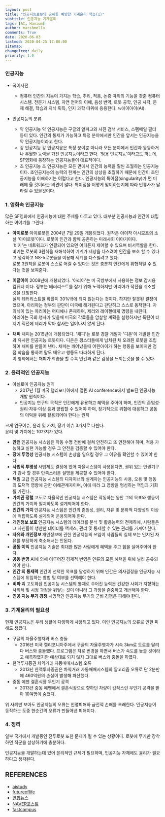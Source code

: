 ```yaml
---
layout: post
title: "인공지능로봇의 공해를 예방할 기계윤리 학습(1)"
subtitle: 인공지능 기계윤리
tags: [AI, Hanium]
author: marshmello
comments: True
date: 2020-06-03
lastmod: 2020-04-25 17:00:00
sitemap:
changefreq: daily
priority: 1.0
---
```


### 인공지능

- 국어사전

  - 컴퓨터 인간의 지능이 가지는 학습, 추리, 적응, 논증 따위의 기능을 갖춘 컴퓨터 시스템. 전문가 시스템, 자연 언어의 이해, 음성 번역, 로봇 공학, 인공 시각, 문제 해결, 학습과 지식 획득, 인지 과학 따위에 응용한다. ≒에이아이(AI).

- 인공지능의 분류
  - 약 인공지능
    약 인공지능은 구글의 알파고와 사진 검색 서비스, 스펨메일 필터 등이 있다. 인간의 통제가 가능하고 특정 분야에서만 인간을 앞서는 인공지능을 약 인공지능이라고 한다.
  - 강 인공지능
    강 인공지응은 특정 분야뿐 아니라 모든 분야에서 인간과 동등하거나 우월한 능력을 가진 인공지능이라고 한다. '범용 인공지능'이라고도 하는데, SF영화에 등장하는 인공지능들이 대표적이다.
  - 초 인공지능
    초 인공지능은 모든 면에서 인간의 능력을 훨씬 초월하는 인공지능이다. 초인공지능의 능력의 한계는 인간의 상상을 초월하기 때문에 인간이 초인공지능을 이해하기는 어렵다고 한다. 인공지능의 특이점(singularity)가 먼 미래에 올 것이라는 의견이 많다. 특이점을 어떻게 맞이하는지에 따라 인류사가 달라질 수 있을것이다.

### 1. 영화속 인공지능

많은 SF영화에서 인공지능에 대한 주제를 다루고 있다. 대부분 인공지능과 인간이 대립하는 이야기를 그린다.

- <b>아이로봇</b>
  아이로봇은 2004년 7월 29일 개봉되었다. 원작은 아이작 아시모프의 소설 '아이로봇'이다. 로봇이 인간과 함께 공존하는 미래사회 이야기이다.  
  '비키'는 네트워크가 연결되어 있으면 어디든지 제어할 수 있으며 비서역할을 한다. 비키는 로봇의 3원칙을 재해석하여 기계가 세상을 다스려야 인간을 보호 할 수 있다고 생각하고 NS-5로봇들을 이용해 세계를 다스릴려고 했다.  
  로봇 3원칙을 로봇이 스스로 어길 수 있다는 것은 충분히 인간에게 위협적일 수 있다는 것을 보여준다.

- <b>이글아이</b>
  2008년에 개봉되었다. '아리아'는 미 국방부에서 사용하는 정보 감시용 컴퓨터 이다. 정부는 테러리스트를 잡기 위해 노력하지만 아리아가 작전을 취소할 것을 요청한다.  
  실제 테러리스트일 확률이 30%밖에 되지 않는다는 것이다. 하지만 잘못된 결정이었으며, 아리아는 정부의 판단이 미국에 해가된다고 판단하고 스스로 동작한다. 자의식이 있는 아리아는 어디에나 존재하여, 제리와 레이첼에게 명령을 내린다.  
  아리아는 국회 행사가 있을때 미국의 각료들을 암살할 계획을 실행하지만 폭탄이 터지기 직전에 제리가 막아 참사는 일어나지 않게 된다.

- <b>채피</b>
  채피는 2015년에 개봉되었다. '채피'는 로봇 경찰 개발자 '디온'이 개발한 인간과 유사한 인공지능 로봇이다. 디온은 갱스터들에게 납치된 채 오래된 로봇을 조립하여 채피를 만들어 낸다. 채피는 깨어났을때 어린아이가 하는 행동을 보이지만 점점 학습을 통하여 말도 배우고 행동도 따라하게 된다.  
  이 영화에서는 채피가 학습을 할 수록 인간과 같은 감정을 느끼는것을 볼 수 있다.

### 2. 윤리적인 인공지능

- 아실로마 인공지능 원칙
  - 2017년 1월 미국 캘리포니아에서 열린 AI conference에서 발표된 인공지능 개발 원칙이다.
  - 인공지능 연구의 목적은 인간에게 유용하고 혜택을 주어야 하며, 인간의 존엄성·권리·자유·이상 등과 양립할 수 있어야 하며, 장기적으로 위험에 대응하고 공동의 이익을 위해 활용되어야 한다는 원칙

크게 연구이슈, 윤리 및 가치, 장기 이슈 3가지로 나뉜다.  
윤리 및 가치에는 10가지가 있다.

- <b>안전 </b>
  인공지능 시스템은 작동 수명 전반에 걸쳐 안전하고 또 안전해야 하며, 적용 가능하고 실현 가능할 경우 그 안전을 검증할 수 있어야 한다.
- <b>장애 투명성</b>
  인공지능 시스템이 손상을 일으킬 경우 그 이유를 확인할 수 있어야 한다.
- <b>사법적 투명성 </b>
  사법제도 결정에 있어 자율시스템이 사용된다면, 권위 있는 인권기구가 감사 할 경우 만족스러운 설명을 제공할 수 있어야 한다.
- <b>책임 </b>
  고급 인공지능 시스템의 디자이너와 설계자는 인공지능의 사용, 오용 및 행동의 도덕적 영향에 관한 이해관계자이며, 이에 따라 그 영향을 형성하는 책임과 기회를 가진다.
- <b>가치관 정렬 </b>
  고도로 자율적인 인공지능 시스템은 작동하는 동안 그의 목표와 행동이 인간의 가치와 일치하도록 설계되어야 한다.
- <b>인간의 가치 </b>
  인공지능 시스템은 인간의 존엄성, 권리, 자유 및 문화적 다양성의 이상에 적합하도록 설계되어 운용되어야 한다.
- <b>개인정보 보호 </b>
  인공지능 시스템의 데이터를 분석 및 활용능력의 전제하에, 사람들은 그 자신들이 생산한 데이터를 액세스, 관리 및 통제할 수 있는 권리를 가져야 한다.
- <b>자유와 개인정보 </b>
  개인정보에 관한 인공지능의 쓰임이 사람들의 실제 또는 인지된 자유를 부당하게 축소해서는 안된다.
- <b>공동 이익</b>
  인공지능 기술은 최대한 많은 사람에게 혜택을 주고 힘을 실어주어야 한다.
- <b>공동 번영</b>
  AI에 의해 이루어진 경제적 번영은 인류의 모든 혜택을 위해 널리 공유되어야 한다.
- <b>인간 의 통제력</b>
  인간이 선택한 목표를 달성하기 위해 인간은 의사결정을 인공지능 시스템에 위임하는 방법 및 여부를 선택해야 한다.
- <b>비파 괴</b>
  고도화된 인공지능 시스템의 통제로 주어진 능력은 건강한 사회가 지향하는 사회적 및 시정 과정을 뒤엎는 것이 아니라 그 과정을 존중하고 개선해야 한다.
- <b>인공 지능 무기 경쟁</b>
  치명적인 인공지능 무기의 군비 경쟁은 피해야 한다.

### 3. 기계윤리의 필요성

현재 인공지능은 우리 생활에 다양하게 사용되고 있다. 이런 인공지능의 오류로 인한 피해도 생겼다.

- 구글의 자율주행차와 버스 충돌
  - 2016년 미국 캘리포니아주에서 구글의 자율주행차가 시속 3km로 도로를 달리다 버스와 충돌했다. 프로그램은 차로 변경을 하면서 버스가 속도를 늦출 것이라고 예측하였지만 예상대로 되지 않자 그대로 버스와 충돌을 하였다.
- 한맥투자증권 차익거래 자동매매시스템 오류
  - 2013년 한맥투자증권은 차익거래 자동매매시스템의 알고리즘 오류로 단 2분만에 460억원의 손실이 발생해 파산했다.
- 중동 예맨 결혼식장 무인기 공격
  - 2013년 중동 예멘에서 결혼식장으로 향하던 차량이 갑작스런 무인기 공격을 받아 10여명이 숨졌다.

위 사례만 보아도 인공지능의 오류는 인명피해와 금전적 손해를 초래한다. 인공지능이 동작하는 도중 한순간의 오류가 만들어낸 피해이다.

### 4. 정리

일부 국가에서 개발중인 전투로봇 또한 문제가 될 수 있는 상황이다. 로봇에 무기만 장착하면 적군을 살상하기에 충분하다.

인공지능을 개발하는데 있어 윤리적인 규제가 필요하며, 인공지능 자체에도 윤리가 필요하다고 생각된다.

## REFERENCES

- [aistudy](http://www.aistudy.co.kr/psychology/intelligence_definition.htm)
- [futureoflife](https://futureoflife.org/ai-principles-korean/)
- [연합뉴스](https://www.yna.co.kr/view/MYH20160316006700038)
- [NAVER포스트](https://post.naver.com/viewer/postView.nhn?volumeNo=18722120&memberNo=44221567)
- [fastcampus](https://media.fastcampus.co.kr/knowledge/how-beginners-wrong-machine-learning/)
